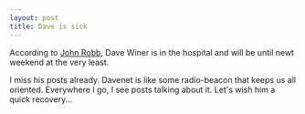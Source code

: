 ```yaml
---
layout: post
title: Dave is sick
---
```


According to <a href="http://jrobb.userland.com/2002/06/16.html#a2017">John Robb</a>, Dave Winer is in the hospital and will be until newt weekend at the very least.

I miss his posts already. Davenet is like some radio-beacon that keeps us all oriented. Everywhere I go, I see posts talking about it. Let's wish him a quick recovery...
